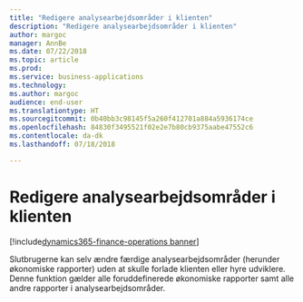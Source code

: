 ```yaml
---
title: "Redigere analysearbejdsområder i klienten"
description: "Redigere analysearbejdsområder i klienten"
author: margoc
manager: AnnBe
ms.date: 07/22/2018
ms.topic: article
ms.prod: 
ms.service: business-applications
ms.technology: 
ms.author: margoc
audience: end-user
ms.translationtype: HT
ms.sourcegitcommit: 0b40bb3c98145f5a260f412701a884a5936174ce
ms.openlocfilehash: 84830f3495521f02e2e7b80cb9375aabe47552c6
ms.contentlocale: da-dk
ms.lasthandoff: 07/18/2018

---
```

#  <a name="edit-analytical-workspaces-in-the-client"></a>Redigere analysearbejdsområder i klienten

[!include[dynamics365-finance-operations banner](../includes/dynamics365-finance-operations.md)]



Slutbrugerne kan selv ændre færdige analysearbejdsområder (herunder økonomiske rapporter) uden at skulle forlade klienten eller hyre udviklere. Denne funktion gælder alle foruddefinerede økonomiske rapporter samt alle andre rapporter i analysearbejdsområder.

